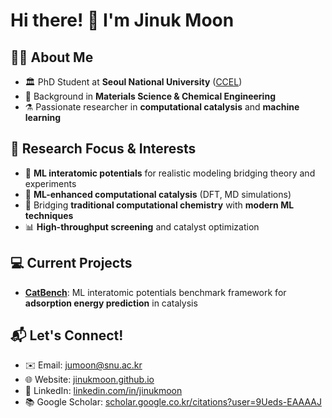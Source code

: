 # Hi there! 👋 I'm Jinuk Moon

## 👨‍🎓 About Me
- 🏛️ PhD Student at **Seoul National University** ([CCEL](http://ccel.snu.ac.kr))
- 🎯 Background in **Materials Science & Chemical Engineering**
- ⚗️ Passionate researcher in **computational catalysis** and **machine learning**

## 🔬 Research Focus & Interests
- 🌉 **ML interatomic potentials** for realistic modeling bridging theory and experiments
- 🧬 **ML-enhanced computational catalysis** (DFT, MD simulations)
- 🔗 Bridging **traditional computational chemistry** with **modern ML techniques**
- 📊 **High-throughput screening** and catalyst optimization

## 💻 Current Projects
- **[CatBench](https://github.com/JinukMoon/CatBench)**: ML interatomic potentials benchmark framework for **adsorption energy prediction** in catalysis

## 📬 Let's Connect!
- ✉️ Email: [jumoon@snu.ac.kr](mailto:jumoon@snu.ac.kr)
- 🌐 Website: [jinukmoon.github.io](https://jinukmoon.github.io)
- 💼 LinkedIn: [linkedin.com/in/jinukmoon](https://linkedin.com/in/jinukmoon)
- 📚 Google Scholar: [scholar.google.co.kr/citations?user=9Ueds-EAAAAJ](https://scholar.google.co.kr/citations?user=9Ueds-EAAAAJ&hl=ko&oi=ao)
